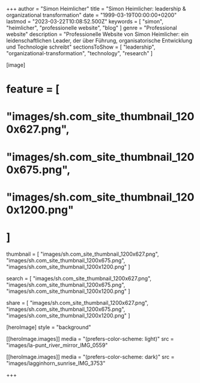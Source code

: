 +++
author = "Simon Heimlicher"
title = "Simon Heimlicher: leadership & organizational transformation"
date = "1999-03-19T00:00:00+0200"
lastmod = "2023-03-22T10:08:52.500Z"
keywords = [ "simon", "heimlicher", "professionelle website", "blog" ]
genre = "Professional website"
description = "Professionelle Website von Simon Heimlicher: ein leidenschaftlichen Leader, der über Führung, organisatorische Entwicklung und Technologie schreibt"
sectionsToShow = [
  "leadership",
  "organizational-transformation",
  "technology",
  "research"
]

[image]
  # feature = [
  #   "images/sh.com_site_thumbnail_1200x627.png",
  #   "images/sh.com_site_thumbnail_1200x675.png",
  #   "images/sh.com_site_thumbnail_1200x1200.png"
  # ]

  thumbnail = [
    "images/sh.com_site_thumbnail_1200x627.png",
    "images/sh.com_site_thumbnail_1200x675.png",
    "images/sh.com_site_thumbnail_1200x1200.png"
  ]

  search = [
    "images/sh.com_site_thumbnail_1200x627.png",
    "images/sh.com_site_thumbnail_1200x675.png",
    "images/sh.com_site_thumbnail_1200x1200.png"
  ]

  share = [
    "images/sh.com_site_thumbnail_1200x627.png",
    "images/sh.com_site_thumbnail_1200x675.png",
    "images/sh.com_site_thumbnail_1200x1200.png"
  ]

[heroImage]
style = "background"

  [[heroImage.images]]
  media = "(prefers-color-scheme: light)"
  src = "images/la-punt_river_mirror_IMG_0559"

  [[heroImage.images]]
  media = "(prefers-color-scheme: dark)"
  src = "images/lagginhorn_sunrise_IMG_3753"
  
+++
